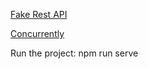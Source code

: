 [Fake Rest API](https://github.com/typicode/json-server)

[Concurrently](https://www.npmjs.com/package/concurrently?activeTab=readme)

Run the project:
npm run serve
